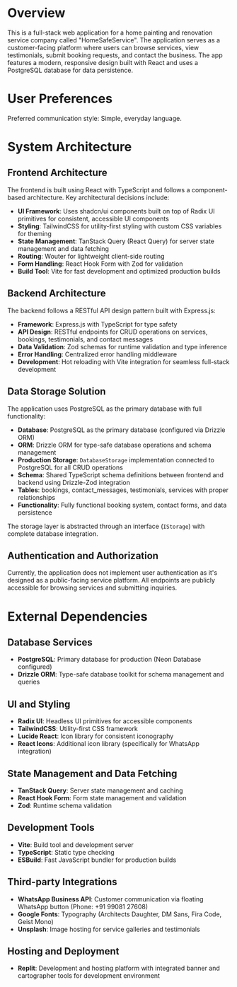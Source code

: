 # Overview

This is a full-stack web application for a home painting and renovation service company called "HomeSafeService". The application serves as a customer-facing platform where users can browse services, view testimonials, submit booking requests, and contact the business. The app features a modern, responsive design built with React and uses a PostgreSQL database for data persistence.

# User Preferences

Preferred communication style: Simple, everyday language.

# System Architecture

## Frontend Architecture
The frontend is built using React with TypeScript and follows a component-based architecture. Key architectural decisions include:

- **UI Framework**: Uses shadcn/ui components built on top of Radix UI primitives for consistent, accessible UI components
- **Styling**: TailwindCSS for utility-first styling with custom CSS variables for theming
- **State Management**: TanStack Query (React Query) for server state management and data fetching
- **Routing**: Wouter for lightweight client-side routing
- **Form Handling**: React Hook Form with Zod for validation
- **Build Tool**: Vite for fast development and optimized production builds

## Backend Architecture
The backend follows a RESTful API design pattern built with Express.js:

- **Framework**: Express.js with TypeScript for type safety
- **API Design**: RESTful endpoints for CRUD operations on services, bookings, testimonials, and contact messages
- **Data Validation**: Zod schemas for runtime validation and type inference
- **Error Handling**: Centralized error handling middleware
- **Development**: Hot reloading with Vite integration for seamless full-stack development

## Data Storage Solution
The application uses PostgreSQL as the primary database with full functionality:

- **Database**: PostgreSQL as the primary database (configured via Drizzle ORM)
- **ORM**: Drizzle ORM for type-safe database operations and schema management
- **Production Storage**: `DatabaseStorage` implementation connected to PostgreSQL for all CRUD operations
- **Schema**: Shared TypeScript schema definitions between frontend and backend using Drizzle-Zod integration
- **Tables**: bookings, contact_messages, testimonials, services with proper relationships
- **Functionality**: Fully functional booking system, contact forms, and data persistence

The storage layer is abstracted through an interface (`IStorage`) with complete database integration.

## Authentication and Authorization
Currently, the application does not implement user authentication as it's designed as a public-facing service platform. All endpoints are publicly accessible for browsing services and submitting inquiries.

# External Dependencies

## Database Services
- **PostgreSQL**: Primary database for production (Neon Database configured)
- **Drizzle ORM**: Type-safe database toolkit for schema management and queries

## UI and Styling
- **Radix UI**: Headless UI primitives for accessible components
- **TailwindCSS**: Utility-first CSS framework
- **Lucide React**: Icon library for consistent iconography
- **React Icons**: Additional icon library (specifically for WhatsApp integration)

## State Management and Data Fetching
- **TanStack Query**: Server state management and caching
- **React Hook Form**: Form state management and validation
- **Zod**: Runtime schema validation

## Development Tools
- **Vite**: Build tool and development server
- **TypeScript**: Static type checking
- **ESBuild**: Fast JavaScript bundler for production builds

## Third-party Integrations
- **WhatsApp Business API**: Customer communication via floating WhatsApp button (Phone: +91 99081 27608)
- **Google Fonts**: Typography (Architects Daughter, DM Sans, Fira Code, Geist Mono)
- **Unsplash**: Image hosting for service galleries and testimonials

## Hosting and Deployment
- **Replit**: Development and hosting platform with integrated banner and cartographer tools for development environment